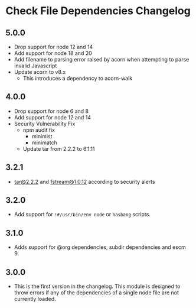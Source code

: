 # Check File Dependencies Changelog

## 5.0.0

- Drop support for node 12 and 14
- Add support for node 18 and 20
- Add filename to parsing error raised by acorn when attempting to parse invalid Javascript
- Update acorn to v8.x
  - This introduces a dependency to acorn-walk

## 4.0.0

- Drop support for node 6 and 8
- Add support for node 12 and 14
- Security Vulnerability Fix
  - npm audit fix
    - minimist
    - minimatch
  - Update tar from 2.2.2 to 6.1.11

## 3.2.1

- tar@2.2.2 and fstream@1.0.12 according to security alerts

## 3.2.0

- Add support for `!#/usr/bin/env node` or `hasbang` scripts.

## 3.1.0

- Adds support for @org dependencies, subdir dependencies and escm 9.

## 3.0.0

- This is the first version in the changelog. This module is designed to throw errors if any of the dependencies of a single node file are not currently loaded.
